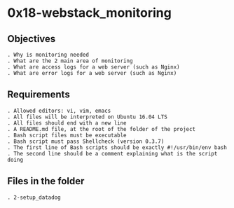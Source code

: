 # 0x18-webstack_monitoring

## Objectives

    . Why is monitoring needed
    . What are the 2 main area of monitoring
    . What are access logs for a web server (such as Nginx)
    . What are error logs for a web server (such as Nginx)

## Requirements

    . Allowed editors: vi, vim, emacs
    . All files will be interpreted on Ubuntu 16.04 LTS
    . All files should end with a new line
    . A README.md file, at the root of the folder of the project
    . Bash script files must be executable
    . Bash script must pass Shellcheck (version 0.3.7)
    . The first line of Bash scripts should be exactly #!/usr/bin/env bash
    . The second line should be a comment explaining what is the script doing

## Files in the folder

    . 2-setup_datadog
